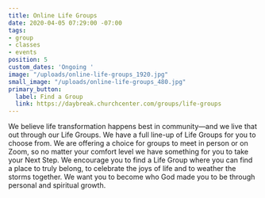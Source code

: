 ```yaml
---
title: Online Life Groups
date: 2020-04-05 07:29:00 -07:00
tags:
- group
- classes
- events
position: 5
custom_dates: 'Ongoing '
image: "/uploads/online-life-groups_1920.jpg"
small_image: "/uploads/online-life-groups_480.jpg"
primary_button:
  label: Find a Group
  link: https://daybreak.churchcenter.com/groups/life-groups
---
```


We believe life transformation happens best in community—and we live that out through our Life Groups. We have a full line-up of Life Groups for you to choose from. We are offering a choice for groups to meet in person or on Zoom, so no matter your comfort level we have something for you to take your Next Step. We encourage you to find a Life Group where you can find a place to truly belong, to celebrate the joys of life and to weather the storms together. We want you to become who God made you to be through personal and spiritual growth.